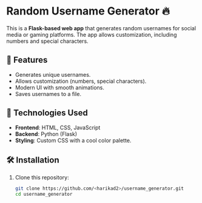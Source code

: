 # Random Username Generator 🔥

This is a **Flask-based web app** that generates random usernames for social media or gaming platforms. The app allows customization, including numbers and special characters.

## 🚀 Features
- Generates unique usernames.
- Allows customization (numbers, special characters).
- Modern UI with smooth animations.
- Saves usernames to a file.

## 📌 Technologies Used
- **Frontend**: HTML, CSS, JavaScript
- **Backend**: Python (Flask)
- **Styling**: Custom CSS with a cool color palette.

## 🛠 Installation
1. Clone this repository:
   ```sh
   git clone https://github.com/<harikad2>/username_generator.git
   cd username_generator
